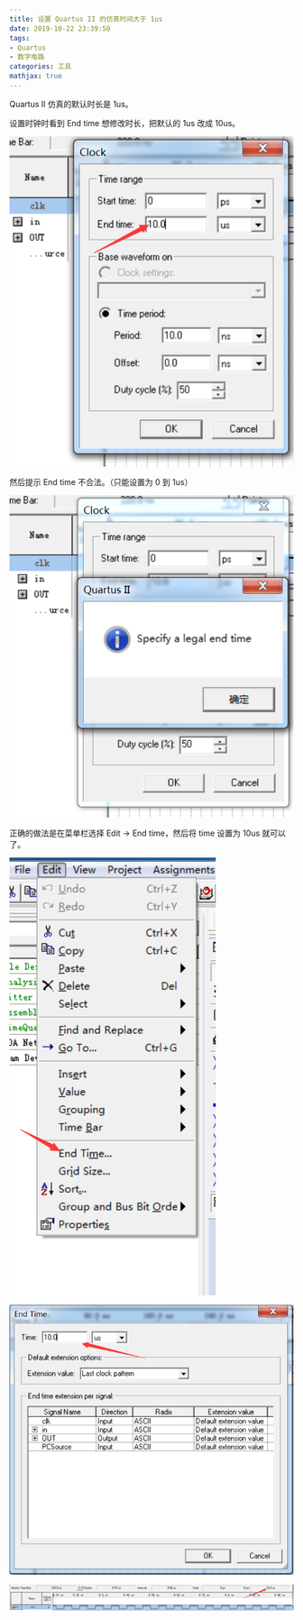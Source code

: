 ```yaml
---
title: 设置 Quartus II 的仿真时间大于 1us
date: 2019-10-22 23:39:50
tags:
- Quartus
- 数字电路
categories: 工具
mathjax: true
---
```


Quartus II 仿真的默认时长是 1us。

设置时钟时看到 End time 想修改时长，把默认的 1us 改成 10us。

![title](https://raw.githubusercontent.com/WuTao18/images/master/gitnote/2019/10/22/1571757694971-1571757695212.png)

然后提示 End time 不合法。（只能设置为 0 到 1us）

![title](https://raw.githubusercontent.com/WuTao18/images/master/gitnote/2019/10/22/1571757707255-1571757707258.png)

正确的做法是在菜单栏选择 Edit -> End time，然后将 time 设置为 10us 就可以了。

![title](https://raw.githubusercontent.com/WuTao18/images/master/gitnote/2019/10/22/1571757716320-1571757716325.png)

![title](https://raw.githubusercontent.com/WuTao18/images/master/gitnote/2019/10/22/1571757728121-1571757728124.png)

![title](https://raw.githubusercontent.com/WuTao18/images/master/gitnote/2019/10/22/1571757736360-1571757736364.png)